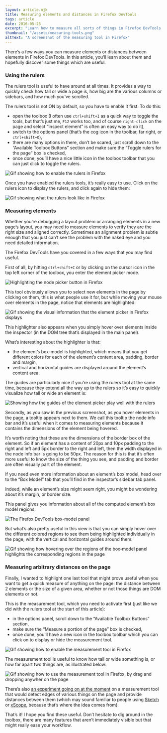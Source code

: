 ```yaml
---
layout: article.njk
title: Measuring elements and distances in Firefox DevTools
tags: article
date: 2016-05-25
excerpt: "Learn how to measure all sorts of things in Firefox DevTools."
thumbnail: "/assets/measuring-tools.png"
altText: "A screenshot of the measuring tool in Firefox"
---
```

There’s a few ways you can measure elements or distances between elements in Firefox DevTools. In this article, you’ll learn about them and hopefully discover some things which are useful.

### Using the rulers

The rulers tool is useful to have around at all times. It provides a way to quickly check how tall or wide a page is, how big are the various columns or sidebars, and how much you’ve scrolled.

The rulers tool is not ON by default, so you have to enable it first. To do this:

* open the toolbox (I often use `ctrl+shift+I` as a quick way to toggle the tools, but that’s just me, `F12` works too, and of course `right-click` on the page and select “inspect element” is often an easy way to do it),
* switch to the options panel (that’s the cog icon in the toolbar, far right, or `ctrl+shift+O`),
* there are many options in there, don’t be scared, just scroll down to the “Available Toolbox Buttons” section and make sure the “Toggle rulers for the page” box is checked,
* once done, you’ll have a nice little icon in the toolbox toolbar that you can just click to toggle the rulers.

![Gif showing how to enable the rulers in Firefox](/assets/enable-rulers.gif)

Once you have enabled the rulers tools, it’s really easy to use. Click on the rulers icon to display the rulers, and click again to hide them:

![Gif showing what the rulers look like in Firefox](/assets/use-rulers.gif)

### Measuring elements

Whether you’re debugging a layout problem or arranging elements in a new page’s layout, you may need to measure elements to verify they are the right size and aligned correctly. Sometimes an alignment problem is subtle enough that you just can’t see the problem with the naked eye and you need detailed information.

The Firefox DevTools have you covered in a few ways that you may find useful.

First of all, by hitting `ctrl+shift+C` or by clicking on the cursor icon in the top left corner of the toolbox, you enter the element picker mode.

![Highlighting the node picker button in Firefox](/assets/enable-picker.png)

This tool obviously allows you to select new elements in the page by clicking on them, this is what people use it for, but while moving your mouse over elements in the page, notice that elements are highlighted:

![Gif showing the visual information that the element picker in Firefox displays](/assets/picker-highlighter.gif)

This highlighter also appears when you simply hover over elements inside the inspector (in the DOM tree that’s displayed in the main panel).

What’s interesting about the highlighter is that:

* the element’s box-model is highlighted, which means that you get different colors for each of the element’s content area, padding, border and margin,
* vertical and horizontal guides are displayed around the element’s content area.

The guides are particularly nice if you’re using the rulers tool at the same time, because they extend all the way up to the rulers so it’s easy to quickly visualize how tall or wide an element is:

![Showing how the guides of the element picker play well with the rulers](/assets/picker-guides-and-rulers.png)

Secondly, as you saw in the previous screenshot, as you hover elements in the page, a tooltip appears next to them.
We call this tooltip the node info bar and it’s useful when it comes to measuring elements because it contains the dimensions of the element being hovered.

It’s worth noting that these are the dimensions of the border box of the element. So if an element has a content of 20px and 10px padding to the right and left and 5px border to the right and left, then the width displayed in the node info bar is going to be 50px.
The reason for this is that it’s often more useful to know the size of the thing you see, and padding and border are often visually part of the element.

If you need even more information about an element’s box model, head over to the “Box Model” tab that you’ll find in the inspector’s sidebar tab panel.

Indeed, while an element’s size might seem right, you might be wondering about it’s margin, or border size.

This panel gives you information about all of the computed element’s box model regions:

![The Firefox DevTools box-model panel](/assets/box-model-panel.png)

But what’s also pretty useful in this view is that you can simply hover over the different colored regions to see them being highlighted individually in the page, with the vertical and horizontal guides around them:

![Gif showing how hovering over the regions of the box-model panel highlights the corresponding regions in the page](/assets/box-model-hover.gif)

### Measuring arbitrary distances on the page

Finally, I wanted to highlight one last tool that might prove useful when you want to get a quick measure of anything on the page: the distance between 2 elements or the size of a given area, whether or not those things are DOM elements or not.

This is the measurement tool, which you need to activate first (just like we did with the rulers tool at the start of this article):

* in the options panel, scroll down to the “Available Toolbox Buttons” section,
* make sure the “Measure a portion of the page” box is checked,
* once done, you’ll have a new icon in the toolbox toolbar which you can click on to display or hide the measurement tool.

![Gif showing how to enable the measurement tool in Firefox](/assets/enable-measure-tool.gif)

The measurement tool is useful to know how tall or wide something is, or how far apart two things are, as illustrated below:

![Gif showing how to use the measurement tool in Firefox, by drag and dropping anywher on the page](/assets/use-measure-tool.gif)

There’s also [an experiment going on at the moment](https://bugzilla.mozilla.org/show_bug.cgi?id=1263768) on a measurement tool that would detect edges of various things on the page and provide distances between them (which may sound familiar to people using [Sketch](https://www.sketchapp.com/) or [xScope](http://xscopeapp.com/), because that’s where the idea comes from).

That’s it! I hope you find these useful. Don’t hesitate to dig around in the toolbox, there are many features that aren’t immediately visible but that might really ease your workflow.